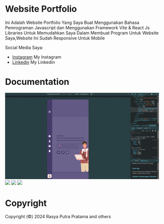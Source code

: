 # Website Portfolio

Ini Adalah Website Portfolio Yang Saya Buat Menggunakan Bahasa Pemrograman Javascript dan Menggunakan Framework Vite & React Js Libraries Untuk Memudahkan Saya Dalam Membuat Program Untuk Website Saya,Website Ini Sudah Responsive Untuk Mobile

Social Media Saya:

- [Instagram](https://www.instagram.com/hiyaaaaayam/) My Instagram
- [Linkedin](https://www.linkedin.com/in/rasya-pratama-880bbb253/) My Linkedin

# Documentation 

<img src="/public/docs/doc1.png">
<img src="/public/docs/doc2.png">
<img src="/public/docs/doc3.png">
<img src="/public/docs/doc4.png">

# Copyright

Copyright (&copy;) 2024 Rasya Putra Pratama and others